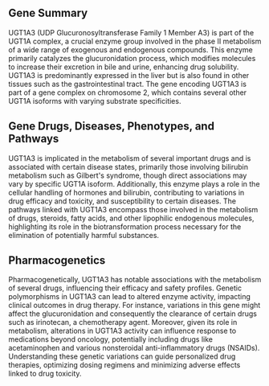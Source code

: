 ## Gene Summary
UGT1A3 (UDP Glucuronosyltransferase Family 1 Member A3) is part of the UGT1A complex, a crucial enzyme group involved in the phase II metabolism of a wide range of exogenous and endogenous compounds. This enzyme primarily catalyzes the glucuronidation process, which modifies molecules to increase their excretion in bile and urine, enhancing drug solubility. UGT1A3 is predominantly expressed in the liver but is also found in other tissues such as the gastrointestinal tract. The gene encoding UGT1A3 is part of a gene complex on chromosome 2, which contains several other UGT1A isoforms with varying substrate specificities.

## Gene Drugs, Diseases, Phenotypes, and Pathways
UGT1A3 is implicated in the metabolism of several important drugs and is associated with certain disease states, primarily those involving bilirubin metabolism such as Gilbert's syndrome, though direct associations may vary by specific UGT1A isoform. Additionally, this enzyme plays a role in the cellular handling of hormones and bilirubin, contributing to variations in drug efficacy and toxicity, and susceptibility to certain diseases. The pathways linked with UGT1A3 encompass those involved in the metabolism of drugs, steroids, fatty acids, and other lipophilic endogenous molecules, highlighting its role in the biotransformation process necessary for the elimination of potentially harmful substances.

## Pharmacogenetics
Pharmacogenetically, UGT1A3 has notable associations with the metabolism of several drugs, influencing their efficacy and safety profiles. Genetic polymorphisms in UGT1A3 can lead to altered enzyme activity, impacting clinical outcomes in drug therapy. For instance, variations in this gene might affect the glucuronidation and consequently the clearance of certain drugs such as irinotecan, a chemotherapy agent. Moreover, given its role in metabolism, alterations in UGT1A3 activity can influence response to medications beyond oncology, potentially including drugs like acetaminophen and various nonsteroidal anti-inflammatory drugs (NSAIDs). Understanding these genetic variations can guide personalized drug therapies, optimizing dosing regimens and minimizing adverse effects linked to drug toxicity.